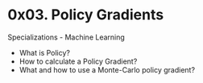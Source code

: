# 0x03. Policy Gradients

Specializations - Machine Learning

* What is Policy?
* How to calculate a Policy Gradient?
* What and how to use a Monte-Carlo policy gradient?